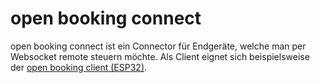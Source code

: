 # open booking connect

open booking connect ist ein Connector für Endgeräte, welche man per Websocket remote steuern möchte. Als Client eignet sich beispielsweise der [open booking client (ESP32)](https://github.com/binary-butterfly/open-booking-client-esp32).
